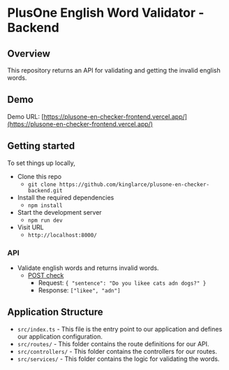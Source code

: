 # PlusOne English Word Validator - Backend

## Overview

This repository returns an API for validating and getting the invalid english words.

## Demo

Demo URL: [https://plusone-en-checker-frontend.vercel.app/](https://plusone-en-checker-frontend.vercel.app/)

## Getting started

To set things up locally,

- Clone this repo
  - `git clone https://github.com/kinglarce/plusone-en-checker-backend.git`
- Install the required dependencies
  - `npm install`
- Start the development server
  - `npm run dev`
- Visit URL
  - `http://localhost:8000/`

### API

- Validate english words and returns invalid words.
  - [POST check](http://localhost:8000/check)
    - Request: `{ "sentence": "Do you likee cats adn dogs?" }`
    - Response: `["likee", "adn"]`

## Application Structure

- `src/index.ts` - This file is the entry point to our application and defines our application configuration.
- `src/routes/` - This folder contains the route definitions for our API.
- `src/controllers/` - This folder contains the controllers for our routes.
- `src/services/` - This folder contains the logic for validating the words.

<br />